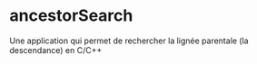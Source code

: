# ancestorSearch
Une application qui permet de rechercher la lignée parentale (la descendance) en C/C++
